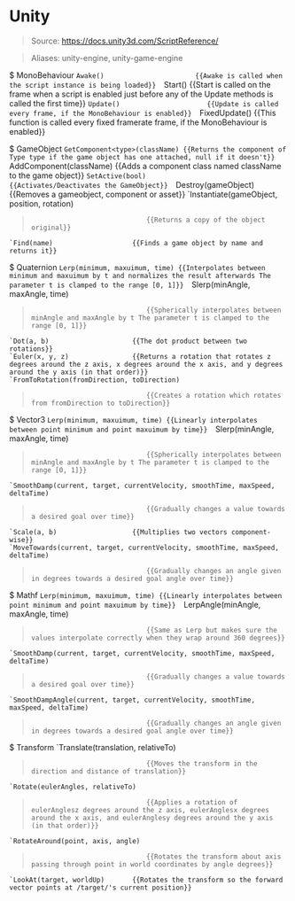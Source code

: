 # Unity

> Source: https://docs.unity3d.com/ScriptReference/

> Aliases: unity-engine, unity-game-engine

$ MonoBehaviour
    `Awake()                       {{Awake is called when the script instance is being loaded}} 
    `Start()                       {{Start is called on the frame when a script is enabled just before any of the Update methods is called the first time}} 
    `Update()                      {{Update is called every frame, if the MonoBehaviour is enabled}} 
    `FixedUpdate()                 {{This function is called every fixed framerate frame, if the MonoBehaviour is enabled}} 

$ GameObject
    `GetComponent<type>(className) {{Returns the component of Type type if the game object has one attached, null if it doesn't}} 
    `AddComponent<type>(className) {{Adds a component class named className to the game object}} 
    `SetActive(bool)               {{Activates/Deactivates the GameObject}} 
    `Destroy(gameObject)           {{Removes a gameobject, component or asset}} 
    `Instantiate(gameObject, position, rotation)
>                                  {{Returns a copy of the object original}} 
    `Find(name)                    {{Finds a game object by name and returns it}} 

$ Quaternion
    `Lerp(minimum, maxuimum, time) {{Interpolates between minimum and maxuimum by t and normalizes the result afterwards The parameter t is clamped to the range [0, 1]}} 
    `Slerp(minAngle, maxAngle, time)
>                                  {{Spherically interpolates between minAngle and maxAngle by t The parameter t is clamped to the range [0, 1]}} 
    `Dot(a, b)                     {{The dot product between two rotations}} 
    `Euler(x, y, z)                {{Returns a rotation that rotates z degrees around the z axis, x degrees around the x axis, and y degrees around the y axis (in that order)}} 
    `FromToRotation(fromDirection, toDirection)
>                                  {{Creates a rotation which rotates from fromDirection to toDirection}} 

$ Vector3
    `Lerp(minimum, maxuimum, time) {{Linearly interpolates between point minimum and point maxuimum by time}} 
    `Slerp(minAngle, maxAngle, time)
>                                  {{Spherically interpolates between minAngle and maxAngle by t The parameter t is clamped to the range [0, 1]}} 
    `SmoothDamp(current, target, currentVelocity, smoothTime, maxSpeed, deltaTime)
>                                  {{Gradually changes a value towards a desired goal over time}} 
    `Scale(a, b)                   {{Multiplies two vectors component-wise}} 
    `MoveTowards(current, target, currentVelocity, smoothTime, maxSpeed, deltaTime)
>                                  {{Gradually changes an angle given in degrees towards a desired goal angle over time}} 

$ Mathf
    `Lerp(minimum, maxuimum, time) {{Linearly interpolates between point minimum and point maxuimum by time}} 
    `LerpAngle(minAngle, maxAngle, time)
>                                  {{Same as Lerp but makes sure the values interpolate correctly when they wrap around 360 degrees}} 
    `SmoothDamp(current, target, currentVelocity, smoothTime, maxSpeed, deltaTime)
>                                  {{Gradually changes a value towards a desired goal over time}} 
    `SmoothDampAngle(current, target, currentVelocity, smoothTime, maxSpeed, deltaTime)
>                                  {{Gradually changes an angle given in degrees towards a desired goal angle over time}} 

$ Transform
    `Translate(translation, relativeTo)
>                                  {{Moves the transform in the direction and distance of translation}} 
    `Rotate(eulerAngles, relativeTo)
>                                  {{Applies a rotation of eulerAnglesz degrees around the z axis, eulerAnglesx degrees around the x axis, and eulerAnglesy degrees around the y axis (in that order)}} 
    `RotateAround(point, axis, angle)
>                                  {{Rotates the transform about axis passing through point in world coordinates by angle degrees}} 
    `LookAt(target, worldUp)       {{Rotates the transform so the forward vector points at /target/'s current position}} 

